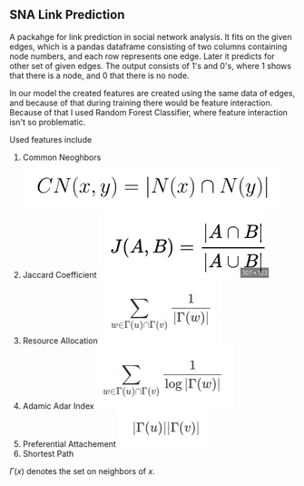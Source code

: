 ## SNA Link Prediction
A packahge for link prediction in social network analysis. It fits on the given edges, which is a pandas dataframe consisting of two columns containing node numbers, and each row represents one edge. Later it predicts for other set of given edges. The output consists of 1's and 0's, where 1 shows that there is a node, and 0 that there is no node.

In our model the created features are created using the same data of edges, and because of that during training there would be feature interaction. Because of that I used Random Forest Classifier, where feature interaction isn't so problematic.

Used features include
1. Common Neoghbors 
    ![Common Neighbors](photos/common_neighbors.png)
2. Jaccard Coefficient
    ![Jaccard Coefficient](photos/jaccard_coef.png)
3. Resource Allocation
    ![Resource Allocation Index](photos/resource_alloc.png)
4. Adamic Adar Index
    ![Adamic Adar Index](photos/adamic_adar.png)
5. Preferential Attachement
    ![Preferential Attachment](photos/pref_att.png)
6. Shortest Path


$Г(x)$ denotes the set on neighbors of $x$.
